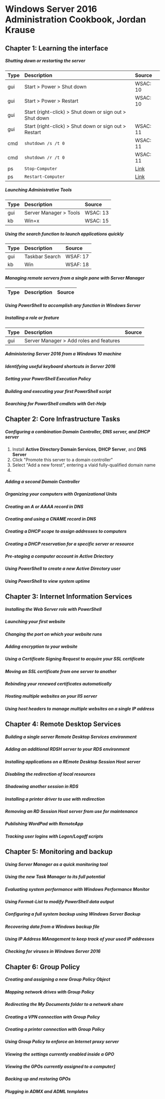 # Windows Server 2016 Administration Cookbook, Jordan Krause

## Chapter 1: Learning the interface

##### Shutting down or restarting the server

Type  | Description | Source
:---  | :---        | :---
gui   | Start > Power > Shut down | WSAC: 10
gui   | Start > Power > Restart | WSAC: 10
gui   | Start (right-click) > Shut down or sign out > Shut down 
gui   | Start (right-click) > Shut down or sign out > Restart | WSAC: 11
cmd   | `shutdown /s /t 0`  | WSAC: 11
cmd   | `shutdown /r /t 0`  | WSAC: 11
ps    | `Stop-Computer`     | [Link](https://www.computerperformance.co.uk/powershell/stop-computer/)
ps    | `Restart-Computer`  | [Link](https://www.computerperformance.co.uk/powershell/stop-computer/)

##### Launching Administrative Tools

Type  | Description | Source
:---  | :---        | :---
gui   | Server Manager > Tools | WSAC: 13
kb    | Win+x | WSAC: 15

##### Using the search function to launch applications quickly

Type  | Description | Source
:---  | :---        | :---
gui   | Taskbar Search | WSAF: 17
kb    | Win | WSAF: 18

##### Managing remote servers from a single pane with Server Manager

Type  | Description | Source
:---  | :---        | :---

##### Using PowerShell to accomplish any function in Windows Server
##### Installing a role or feature

Type  | Description | Source
:---  | :---        | :---
gui   | Server Manager > Add roles and features

##### Administering Server 2016 from a Windows 10 machine
##### Identifying useful keyboard shortcuts in Server 2016
##### Setting your PowerShell Execution Policy
##### Building and executing your first PowerShell script
##### Searching for PowerShell cmdlets with Get-Help

## Chapter 2: Core Infrastructure Tasks

##### Configuring a combination Domain Controller, DNS server, and DHCP server

  1. Install __Active Directory Domain Services__, __DHCP Server__, and __DNS Server__
  2. Click "Promote this server to a domain controller"
  3. Select "Add a new forest", entering a vlaid fully-qualified domain name
  4. 
##### Adding a second Domain Controller

##### Organizing your computers with Organizational Units
##### Creating an A or AAAA record in DNS
##### Creating and using a CNAME record in DNS
##### Creating a DHCP scope to assign addresses to computers
##### Creating a DHCP reservation for a specific server or resource
##### Pre-staging a computer account in Active Driectory
##### Using PowerShell to create a new Active Directory user
##### Using PowerShell to view system uptime

## Chapter 3: Internet Information Services
##### Installing the Web Server role with PowerShell
##### Launching your first website
##### Changing the port on which your website runs
##### Adding encryption to your website
##### Using a Certificate Signing Request to acquire your SSL certificate
##### Moving an SSL certificate from one server to another
##### Rebinding your renewed certificates automatically
##### Hosting multiple websites on your IIS server
##### Using host headers to manage multiple websites on a single IP address


## Chapter 4: Remote Desktop Services
##### Building a single server Remote Desktop Services environment
##### Adding an additional RDSH server to your RDS environment
##### Installing applications on a REmote Desktop Session Host server
##### Disabling the redirection of local resources
##### Shadowing another session in RDS
##### Installing a printer driver to use with redirection
##### Removing an RD Session Host server from use for maintenance
##### Publishing WordPad with RemoteApp
##### Tracking user logins with Logon/Logoff scripts

## Chapter 5: Monitoring and backup
##### Using Server Manager as a quick monitoring tool
##### Using the new Task Manager to its full potential
##### Evaluating system performance with Windows Performance Monitor
##### Using Format-List to modify PowerShell data output
##### Configuring a full system backup using Windows Server Backup
##### Recovering data from a Windows backup file
##### Using IP Address MAnagement to keep track of your used IP addresses
##### Checking for viruses in Windows Server 2016

## Chapter 6: Group Policy
##### Creating and assigning a new Group Policy Object
##### Mapping network drives with Group Policy
##### Redirecting the My Documents folder to a network share
##### Creating a VPN connection with Group Policy
##### Creating a printer connection with Group Policy
##### Using Group Policy to enforce an Internet proxy server
##### Viewing the settings currently enabled inside a GPO
##### Viewing the GPOs currently assigned to a computer]
##### Backing up and restoring GPOs
##### Plugging in ADMX and ADML templates
